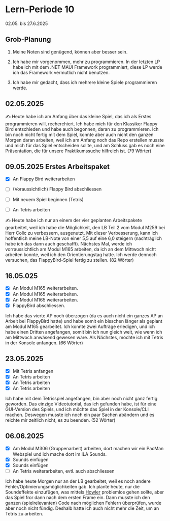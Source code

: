# Lern-Periode 10

02.05. bis 27.6.2025

## Grob-Planung

1. Meine Noten sind genügend, können aber besser sein.
  
2. Ich habe mir vorgenommen, mehr zu programmieren. In der letzten LP habe ich mit dem .NET MAUI Framework programmiert, diese LP werde ich das Framework vermutlich nicht benutzen.
  
3. Ich habe mir gedacht, dass ich mehrere kleine Spiele programmieren werde.
  

## 02.05.2025

✍️ Heute habe ich am Anfang über das kleine Spiel, das ich als Erstes programmieren will, recherchiert. Ich habe mich für den Klassiker Flappy Bird entschieden und habe auch begonnen, daran zu programmieren. Ich bin noch nicht fertig mit dem Spiel, konnte aber auch nicht den ganzen Morgen daran arbeiten, weil ich am Anfang noch das Repo erstellen musste und mich für das Spiel entscheiden sollte, und am Schluss gab es noch eine Präsentation, die für unsere Praktikumssuche hilfreich ist. (79 Wörter)

## 09.05.2025 Erstes Arbeitspaket

- [x] An Flappy Bird weiterarbeiten
- [ ] (Voraussichtlich) Flappy Bird abschliessen
- [ ] Mit neuem Spiel beginnen (Tetris)
- [ ] An Tetris arbeiten
      

✍️ Heute habe ich nur an einem der vier geplanten Arbeitspakete gearbeitet, weil ich habe die Möglichkeit, den LB Teil 2 vom Modul M259 bei Herr Colic zu verbessern, ausgenutzt. Mit dieser Verbesserung, kann ich hoffentlich meine LB-Note von einer 5,5 auf eine 6,0 steigern (nachträglich habe ich das dann auch geschafft). Nächstes Mal, werde ich vorraussichtlich am Modul M165 arbeiten, da ich an dem Mittwoch nicht arbeiten konnte, weil ich den Orientierungstag hatte. Ich werde dennoch versuchen, das FlappyBird-Spiel fertig zu stellen. (82 Wörter)

## 16.05.025

- [x] An Modul M165 weiterarbeiten.
- [x] An Modul M165 weiterarbeiten.
- [x] An Modul M165 weiterarbeiten.
- [x] FlappyBird abschliessen.

Ich habe das vierte AP noch überzogen (da es auch nicht ein ganzes AP an Arbeit bei FlappyBird hatte) und habe somit ein bisschen länger als geplant am Modul M165 gearbeitet. Ich konnte zwei Aufträge erledigen, und ich habe einen Dritten angefangen, somit bin ich nun gleich weit, wie wenn ich am Mittwoch anwäsend gewesen wäre. Als Nächstes, möchte ich mit Tetris in der Konsole anfangen. (66 Wörter)

## 23.05.2025

- [x] Mit Tetris anfangen
- [x] An Tetris arbeiten
- [x] An Tetris arbeiten
- [x] An Tetris arbeiten

Ich habe mit dem Tetrisspiel angefangen, bin aber noch nicht ganz fertig geworden. Das einzige Videotutorial, das ich gefunden habe, ist für eine GUI-Version des Spiels, und ich möchte das Spiel in der Konsole/CLI machen. Deswegen musste ich noch ein paar Sachen abändern und es reichte mir zeitlich nicht, es zu beenden. (52 Wörter)

## 06.06.2025

- [x] Am Modul M306 (Gruppenarbeit) arbeiten, dort machen wir ein PacMan Webspiel und ich mache dort im ILA Sounds.
- [x] Sounds einfügen
- [x] Sounds einfügen
- [ ] An Tetris weiterarbeiten, evtl. auch abschliessen

Ich habe heute Morgen nur an der LB gearbeitet, weil es noch andere Fehler/Optimierungsmöglichkeiten gab. Ich plante heute, nur die Soundeffekte einzufügen, was mittels [Howler](https://howlerjs.com/) problemlos gehen sollte, aber das Spiel fror dann nach dem ersten Frame ein. Dann musste ich den ganzen (spielrelevanten) Code nach möglichen Fehlern überprüfen, wurde aber noch nicht fündig. Deshalb hatte ich auch nicht mehr die Zeit, um an Tetris zu arbeiten. 

